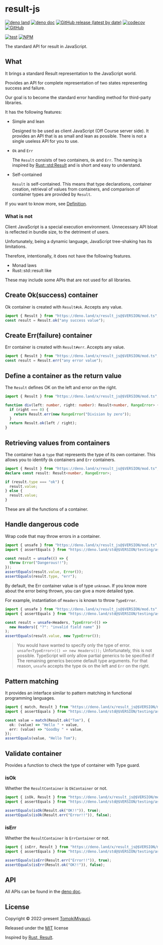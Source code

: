 # result-js

[![deno land](http://img.shields.io/badge/available%20on-deno.land/x-lightgrey.svg?logo=deno)](https://deno.land/x/result_js)
[![deno doc](https://doc.deno.land/badge.svg)](https://doc.deno.land/https/deno.land/x/result_js/mod.ts)
[![GitHub release (latest by date)](https://img.shields.io/github/v/release/TomokiMiyauci/result)](https://github.com/TomokiMiyauci/result-js/releases)
[![codecov](https://codecov.io/github/TomokiMiyauci/result-js/branch/main/graph/badge.svg?token=xCMzpv1veg)](https://codecov.io/github/TomokiMiyauci/result-js)
[![GitHub](https://img.shields.io/github/license/TomokiMiyauci/result-js)](https://github.com/TomokiMiyauci/result-js/blob/main/LICENSE)

[![test](https://github.com/TomokiMiyauci/result-js/actions/workflows/test.yaml/badge.svg)](https://github.com/TomokiMiyauci/result-js/actions/workflows/test.yaml)
[![NPM](https://nodei.co/npm/@miyauci/result.png?mini=true)](https://nodei.co/npm/@miyauci/result/)

The standard API for result in JavaScript.

## What

It brings a standard Result representation to the JavaScript world.

Provides an API for complete representation of two states representing success
and failure.

Our goal is to become the standard error handling method for third-party
libraries.

It has the following features:

- Simple and lean

  Designed to be used as client JavaScript (Off Course server side). It provides
  an API that is as small and lean as possible. There is not a single useless
  API for you to use.

- `Ok` and `Err`

  The `Result` consists of two containers, `Ok` and `Err`. The naming is
  inspired by
  [Rust::std:Result](https://doc.rust-lang.org/std/result/enum.Result.html#) and
  is short and easy to understand.

- Self-contained

  `Result` is self-contained. This means that type declarations, container
  creation, retrieval of values from containers, and comparison of container
  types are provided by `Result`.

If you want to know more, see [Definition](./specs/api.md).

### What is not

Client JavaScript is a special execution environment. Unnecessary API bloat is
reflected in bundle size, to the detriment of users.

Unfortunately, being a dynamic language, JavaScript tree-shaking has its
limitations.

Therefore, intentionally, it does not have the following features.

- Monad laws
- Rust::std::result like

These may include some APIs that are not used for all libraries.

## Create Ok(success) container

Ok container is created with `Result#ok`. Accepts any value.

```ts
import { Result } from "https://deno.land/x/result_js@$VERSION/mod.ts";
const result = Result.ok("any success value");
```

## Create Err(failure) container

Err container is created with `Result#err`. Accepts any value.

```ts
import { Result } from "https://deno.land/x/result_js@$VERSION/mod.ts";
const result = Result.err("any error value");
```

## Define a container as the return value

The `Result` defines OK on the left and error on the right.

```ts
import { Result } from "https://deno.land/x/result_js@$VERSION/mod.ts";

function div(left: number, right: number): Result<number, RangeError> {
  if (right === 0) {
    return Result.err(new RangeError("Division by zero"));
  }
  return Result.ok(left / right);
}
```

## Retrieving values from containers

The container has a `type` that represents the type of its own container. This
allows you to identify `Ok` containers and `Err` containers.

```ts
import { Result } from "https://deno.land/x/result_js@$VERSION/mod.ts";
declare const result: Result<number, RangeError>;

if (result.type === "ok") {
  result.value;
} else {
  result.value;
}
```

These are all the functions of a container.

## Handle dangerous code

Wrap code that may throw errors in a container.

```ts
import { unsafe } from "https://deno.land/x/result_js@$VERSION/mod.ts";
import { assertEquals } from "https://deno.land/std@$VERSION/testing/asserts.ts";

const result = unsafe(() => {
  throw Error("Dangerous!!");
});
assertEquals(result.value, Error());
assertEquals(result.type, "err");
```

By default, the Err container value is of type `unknown`. If you know more about
the error being thrown, you can give a more detailed type.

For example, instantiation of `Headers` is known to throw `TypeError`.

```ts
import { unsafe } from "https://deno.land/x/result_js@$VERSION/mod.ts";
import { assertEquals } from "https://deno.land/std@$VERSION/testing/asserts.ts";

const result = unsafe<Headers, TypeError>(() =>
  new Headers({ "?": "invalid field name" })
);
assertEquals(result.value, new TypeError());
```

> You would have wanted to specify only the type of error.
> `unsafe<TypeError>(() => new Headers());` Unfortunately, this is not possible.
> TypeScript will only allow partial generics to be specified if The remaining
> generics become default type arguments. For that reason, `unsafe` accepts the
> type `Ok` on the left and `Err` on the right.

## Pattern matching

It provides an interface similar to pattern matching in functional programming
languages.

```ts
import { match, Result } from "https://deno.land/x/result_js@$VERSION/mod.ts";
import { assertEquals } from "https://deno.land/std@$VERSION/testing/asserts.ts";

const value = match(Result.ok("Tom"), {
  ok: (value) => "Hello " + value,
  err: (value) => "Goodby " + value,
});
assertEquals(value, "Hello Tom");
```

## Validate container

Provides a function to check the type of container with Type guard.

### isOk

Whether the `ResultContainer` is `OkContainer` or not.

```ts
import { isOk, Result } from "https://deno.land/x/result_js@$VERSION/mod.ts";
import { assertEquals } from "https://deno.land/std@$VERSION/testing/asserts.ts";

assertEquals(isOk(Result.ok("OK!!")), true);
assertEquals(isOk(Result.err("Error!!")), false);
```

### isErr

Whether the `ResultContainer` is `ErrContainer` or not.

```ts
import { isErr, Result } from "https://deno.land/x/result_js@$VERSION/mod.ts";
import { assertEquals } from "https://deno.land/std@$VERSION/testing/asserts.ts";

assertEquals(isErr(Result.err("Error!!")), true);
assertEquals(isErr(Result.ok("OK!!")), false);
```

## API

All APIs can be found in the
[deno doc](https://doc.deno.land/https/deno.land/x/result_js/mod.ts).

## License

Copyright © 2022-present [TomokiMiyauci](https://github.com/TomokiMiyauci).

Released under the [MIT](./LICENSE) license

Inspired by
[Rust, Result](https://doc.rust-lang.org/std/result/enum.Result.html#).
